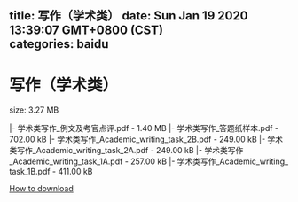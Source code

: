 
title: 写作（学术类）
date: Sun Jan 19 2020 13:39:07 GMT+0800 (CST)    
categories: baidu
---

# 写作（学术类）
size: 3.27 MB
 
 
|- 学术类写作_例文及考官点评.pdf - 1.40 MB
|- 学术类写作_答题纸样本.pdf - 702.00 kB
|- 学术类写作_Academic_writing_task_2B.pdf - 249.00 kB
|- 学术类写作_Academic_writing_task_2A.pdf - 249.00 kB
|- 学术类写作_Academic_writing_task_1A.pdf - 257.00 kB
|- 学术类写作_Academic_writing_ task_1B.pdf - 411.00 kB

[How to download](https://bpcam.bemobtrk.com/go/2ceec3aa-1ca2-46d6-b9ff-aaa5c184517c?jno=1426)